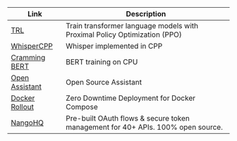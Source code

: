 | Link      | Description |
| ----------- | ----------- |
| [TRL](https://github.com/lvwerra/trl)      | Train transformer language models with Proximal Policy Optimization (PPO) |
| [WhisperCPP](https://github.com/ggerganov/whisper.cpp)   | Whisper implemented in CPP        |
| [Cramming BERT](https://github.com/jonasgeiping/cramming) | BERT training on CPU |
| [Open Assistant](https://github.com/LAION-AI/Open-Assistant) | Open Source Assistant |
| [Docker Rollout](https://github.com/Wowu/docker-rollout) | Zero Downtime Deployment for Docker Compose |
| [NangoHQ](https://github.com/NangoHQ/nango) | Pre-built OAuth flows & secure token management for 40+ APIs. 100% open source. |


